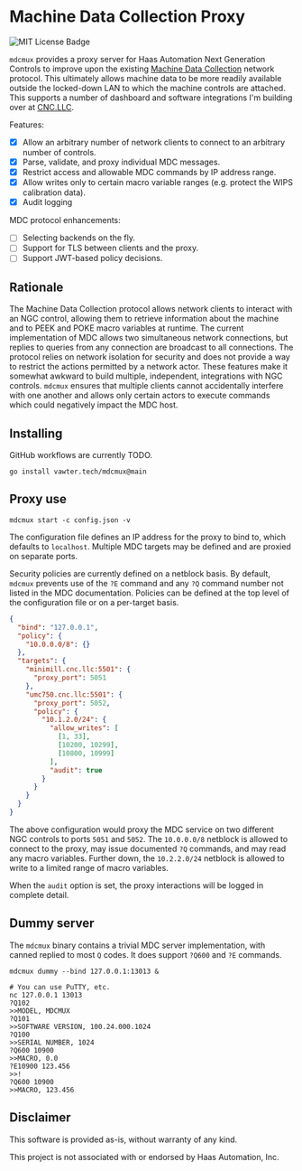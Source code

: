 # Machine Data Collection Proxy

![MIT License Badge](https://img.shields.io/badge/License-MIT-blue)

`mdcmux` provides a proxy server for Haas Automation Next Generation Controls to
improve upon the existing [Machine Data
Collection](https://www.haascnc.com/service/troubleshooting-and-how-to/how-to/machine-data-collection---ngc.html#gsc.tab=0)
network protocol. This ultimately allows machine data to be more readily
available outside the locked-down LAN to which the machine controls are
attached. This supports a number of dashboard and software integrations I'm
building over at [CNC.LLC](https://cnc.llc).

Features:

* [X] Allow an arbitrary number of network clients to connect to an arbitrary number of controls.
* [X] Parse, validate, and proxy individual MDC messages.
* [X] Restrict access and allowable MDC commands by IP address range.
* [X] Allow writes only to certain macro variable ranges (e.g. protect the WIPS calibration data).
* [X] Audit logging

MDC protocol enhancements:

* [ ] Selecting backends on the fly.
* [ ] Support for TLS between clients and the proxy.
* [ ] Support JWT-based policy decisions.

## Rationale

The Machine Data Collection protocol allows network clients to interact with an
NGC control, allowing them to retrieve information about the machine and to PEEK
and POKE macro variables at runtime. The current implementation of MDC allows
two simultaneous network connections, but replies to queries from any connection
are broadcast to all connections. The protocol relies on network isolation for
security and does not provide a way to restrict the actions permitted by a
network actor. These features make it somewhat awkward to build multiple,
independent, integrations with NGC controls. `mdcmux` ensures that multiple
clients cannot accidentally interfere with one another and allows only certain
actors to execute commands which could negatively impact the MDC host.

## Installing

GitHub workflows are currently TODO.

`go install vawter.tech/mdcmux@main`

## Proxy use

`mdcmux start -c config.json -v`

The configuration file defines an IP address for the proxy to bind to, which
defaults to `localhost`. Multiple MDC targets may be defined and are proxied on
separate ports.

Security policies are currently defined on a netblock basis. By default,
`mdcmux` prevents use of the `?E` command and any `?Q` command number not listed
in the MDC documentation. Policies can be defined at the top level of the
configuration file or on a per-target basis.

```json
{
  "bind": "127.0.0.1",
  "policy": {
    "10.0.0.0/8": {}
  },
  "targets": {
    "minimill.cnc.llc:5501": {
      "proxy_port": 5051
    },
    "umc750.cnc.llc:5501": {
      "proxy_port": 5052,
      "policy": {
        "10.1.2.0/24": {
          "allow_writes": [
            [1, 33],
            [10200, 10299],
            [10800, 10999]
          ],
          "audit": true
        }
      }
    }
  }
}
```

The above configuration would proxy the MDC service on two different NGC
controls to ports `5051` and `5052`. The `10.0.0.0/8` netblock is allowed to
connect to the proxy, may issue documented `?Q` commands, and may read any macro
variables. Further down, the `10.2.2.0/24` netblock is allowed to write to a
limited range of macro variables.

When the `audit` option is set, the proxy interactions will be logged in
complete detail.

## Dummy server

The `mdcmux` binary contains a trivial MDC server implementation, with canned
replied to most `Q` codes. It does support `?Q600` and `?E` commands.

```
mdcmux dummy --bind 127.0.0.1:13013 &

# You can use PuTTY, etc.
nc 127.0.0.1 13013
?Q102
>>MODEL, MDCMUX
?Q101
>>SOFTWARE VERSION, 100.24.000.1024
?Q100
>>SERIAL NUMBER, 1024
?Q600 10900
>>MACRO, 0.0
?E10900 123.456
>>!
?Q600 10900
>>MACRO, 123.456
```

## Disclaimer

This software is provided as-is, without warranty of any kind.

This project is not associated with or endorsed by Haas Automation, Inc.
